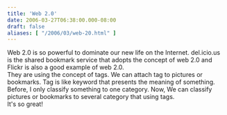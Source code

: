 ```yaml
---
title: 'Web 2.0'
date: 2006-03-27T06:38:00.000-08:00
draft: false
aliases: [ "/2006/03/web-20.html" ]
---
```


Web 2.0 is so powerful to dominate our new life on the Internet. del.icio.us is the shared bookmark service that adopts the concept of web 2.0 and Flickr is also a good example of web 2.0.  
They are using the concept of tags. We can attach tag to pictures or bookmarks. Tag is like keyword that presents the meaning of something. Before, I only classify something to one category. Now, We can classify pictures or bookmarks to several category that using tags.  
It's so great!